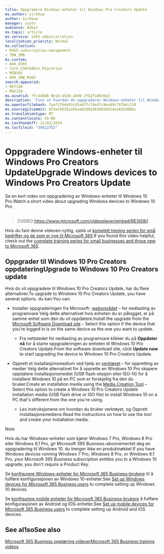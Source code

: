 ```yaml
---
title: Oppgradere Windows-enheter til Windows Pro Creators Update
ms.author: sirkkuw
author: Sirkkuw
manager: scotv
audience: Admin
ms.topic: article
ms.service: o365-administration
localization_priority: Normal
ms.collection:
- M365-subscription-management
- TRN_SMB
ms.custom:
- Adm_O365
- Core_O365Admin_Migration
- MSB365
- OKR_SMB_M365
search.appverid:
- MET150
- MOE150
ms.assetid: ffc4d886-9e1d-453d-a0d0-2f62f18635e2
description: 'Finn ut hvordan du oppgraderer Windows-enheter til Windows 10 Pro Creators Update. '
ms.openlocfilehash: 7aaf1f64e93c05a0ffc7de47c8eab9c787b6c220
ms.sourcegitcommit: 8fda7852b2a5baa92b8a365865b014ea6d100bbc
ms.translationtype: MT
ms.contentlocale: nb-NO
ms.lasthandoff: 12/03/2019
ms.locfileid: "39812752"
---
```

# <a name="upgrade-windows-devices-to-windows-pro-creators-update"></a><span data-ttu-id="f9c17-103">Oppgradere Windows-enheter til Windows Pro Creators Update</span><span class="sxs-lookup"><span data-stu-id="f9c17-103">Upgrade Windows devices to Windows Pro Creators Update</span></span>

<span data-ttu-id="f9c17-104">Se en kort video om oppgradering av Windows-enheter til Windows 10 Pro.</span><span class="sxs-lookup"><span data-stu-id="f9c17-104">Watch a short video about upgrading Windows devices to Windows 10 Pro.</span></span><br><br>

> [!VIDEO https://www.microsoft.com/videoplayer/embed/RE3t58j] 

<span data-ttu-id="f9c17-105">Hvis du fant denne videoen nyttig, sjekk ut [komplett trening serien for små bedrifter og de som er nye til Microsoft 365](https://support.office.com/article/6ab4bbcd-79cf-4000-a0bd-d42ce4d12816).</span><span class="sxs-lookup"><span data-stu-id="f9c17-105">If you found this video helpful, check out the [complete training series for small businesses and those new to Microsoft 365](https://support.office.com/article/6ab4bbcd-79cf-4000-a0bd-d42ce4d12816).</span></span>

## <a name="upgrade-to-windows-10-pro-creators-update"></a><span data-ttu-id="f9c17-106">Oppgrader til Windows 10 Pro Creators oppdatering</span><span class="sxs-lookup"><span data-stu-id="f9c17-106">Upgrade to Windows 10 Pro Creators update</span></span>
  
<span data-ttu-id="f9c17-107">Hvis du vil oppgradere til Windows 10 Pro Creators Update, har du flere alternativer.</span><span class="sxs-lookup"><span data-stu-id="f9c17-107">To upgrade to Windows 10 Pro Creators Update, you have several options.</span></span> <span data-ttu-id="f9c17-108">du kan:</span><span class="sxs-lookup"><span data-stu-id="f9c17-108">You can:</span></span>
    
- <span data-ttu-id="f9c17-109">Installer oppgraderingen fra Microsoft- [webområdet](https://go.microsoft.com/fwlink/?LinkID=836951 ) &ndash; for nedlasting av programvare Velg dette alternativet hvis enheten du er pålogget, er på samme enhet som den du vil oppdatere.</span><span class="sxs-lookup"><span data-stu-id="f9c17-109">Install the upgrade from the [Microsoft Software Download site](https://go.microsoft.com/fwlink/?LinkID=836951 ) &ndash; Select this option if the device that you're logged in is on the same device as the one you want to update.</span></span> 

    - <span data-ttu-id="f9c17-110">Fra nettstedet for nedlasting av programvare klikker du på **Oppdater nå** for å starte oppgraderingen av enheten til Windows 10 Pro Creators Update.</span><span class="sxs-lookup"><span data-stu-id="f9c17-110">From the software download site, click **Update now** to start upgrading the device to Windows 10 Pro Creators Update.</span></span> 
    
- <span data-ttu-id="f9c17-111">Opprett et installasjonsmedium ved hjelp av [verktøyet](https://go.microsoft.com/fwlink/?LinkID=836960) &ndash; for oppretting av medier Velg dette alternativet for å opprette en Windows 10 Pro skapere oppdatere installasjonsmediet (USB flash-stasjon eller ISO-fil) for å installere Windows 10 på en PC som er forskjellig fra den du bruker.</span><span class="sxs-lookup"><span data-stu-id="f9c17-111">Create an installation media using the [Media Creation Tool](https://go.microsoft.com/fwlink/?LinkID=836960) &ndash; Select this option to create a Windows 10 Pro Creators Update installation media (USB flash drive or ISO file) to install Windows 10 on a PC that's different from the one you're using.</span></span>

    - <span data-ttu-id="f9c17-112">Les instruksjonene om hvordan du bruker verktøyet, og Opprett installasjonsmediene.</span><span class="sxs-lookup"><span data-stu-id="f9c17-112">Read the instructions on how to use the tool and create your installation media.</span></span> 

> [!NOTE]
> <span data-ttu-id="f9c17-113">Hvis du har Windows-enheter som kjører Windows 7 Pro, Windows 8 Pro eller Windows 8,1 Pro, gir Microsoft 365 Business-abonnementet deg en oppgradering til Windows 10. du trenger ikke en produktnøkkel.</span><span class="sxs-lookup"><span data-stu-id="f9c17-113">If you have Windows devices running Windows 7 Pro, Windows 8 Pro, or Windows 8.1 Pro, your Microsoft 365 Business subscription entitles you to a Windows 10 upgrade; you don't require a Product Key.</span></span>
    
<span data-ttu-id="f9c17-114">Se [konfigurere Windows-enheter for Microsoft 365 Business-brukere](set-up-windows-devices.md) til å fullføre konfigurasjonen av Windows 10-enheter.</span><span class="sxs-lookup"><span data-stu-id="f9c17-114">See [Set up Windows devices for Microsoft 365 Business users](set-up-windows-devices.md) to complete setting up Windows 10 devices.</span></span> 
  
<span data-ttu-id="f9c17-115">Se [konfigurere mobile enheter for Microsoft 365 Business-brukere](set-up-mobile-devices.md) å fullføre konfigurasjonen av Android og IOS-enheter.</span><span class="sxs-lookup"><span data-stu-id="f9c17-115">See [Set up mobile devices for Microsoft 365 Business users](set-up-mobile-devices.md) to complete setting up Android and iOS devices.</span></span> 
  
## <a name="see-also"></a><span data-ttu-id="f9c17-116">See al1so</span><span class="sxs-lookup"><span data-stu-id="f9c17-116">See also</span></span>

[<span data-ttu-id="f9c17-117">Microsoft 365 Business opplæring videoer</span><span class="sxs-lookup"><span data-stu-id="f9c17-117">Microsoft 365 Business training videos</span></span>](https://support.office.com/article/6ab4bbcd-79cf-4000-a0bd-d42ce4d12816)
